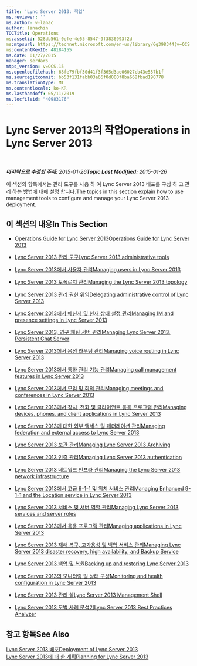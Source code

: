 ```yaml
---
title: 'Lync Server 2013: 작업'
ms.reviewer: ''
ms.author: v-lanac
author: lanachin
TOCTitle: Operations
ms:assetid: 528db561-0efe-4e55-8547-9f3836993f2d
ms:mtpsurl: https://technet.microsoft.com/en-us/library/Gg398344(v=OCS.15)
ms:contentKeyID: 48184155
ms.date: 01/27/2015
manager: serdars
mtps_version: v=OCS.15
ms.openlocfilehash: 63fe79fbf30d41f3f365d3ae06027cb43e557b1f
ms.sourcegitcommit: bb53f131fabb03a66f0d000f8ba668fbad190778
ms.translationtype: MT
ms.contentlocale: ko-KR
ms.lasthandoff: 05/11/2019
ms.locfileid: "40983176"
---
```

<div data-xmlns="http://www.w3.org/1999/xhtml">

<div class="topic" data-xmlns="http://www.w3.org/1999/xhtml" data-msxsl="urn:schemas-microsoft-com:xslt" data-cs="http://msdn.microsoft.com/en-us/">

<div data-asp="http://msdn2.microsoft.com/asp">

# <a name="operations-in-lync-server-2013"></a><span data-ttu-id="537d1-102">Lync Server 2013의 작업</span><span class="sxs-lookup"><span data-stu-id="537d1-102">Operations in Lync Server 2013</span></span>

</div>

<div id="mainSection">

<div id="mainBody">

<span> </span>

<span data-ttu-id="537d1-103">_**마지막으로 수정한 주제:** 2015-01-26_</span><span class="sxs-lookup"><span data-stu-id="537d1-103">_**Topic Last Modified:** 2015-01-26_</span></span>

<span data-ttu-id="537d1-104">이 섹션의 항목에서는 관리 도구를 사용 하 여 Lync Server 2013 배포를 구성 하 고 관리 하는 방법에 대해 설명 합니다.</span><span class="sxs-lookup"><span data-stu-id="537d1-104">The topics in this section explain how to use management tools to configure and manage your Lync Server 2013 deployment.</span></span>

<div>

## <a name="in-this-section"></a><span data-ttu-id="537d1-105">이 섹션의 내용</span><span class="sxs-lookup"><span data-stu-id="537d1-105">In This Section</span></span>

  - [<span data-ttu-id="537d1-106">Operations Guide for Lync Server 2013</span><span class="sxs-lookup"><span data-stu-id="537d1-106">Operations Guide for Lync Server 2013</span></span>](lync-server-2013-operations-guide.md)

  - [<span data-ttu-id="537d1-107">Lync Server 2013 관리 도구</span><span class="sxs-lookup"><span data-stu-id="537d1-107">Lync Server 2013 administrative tools</span></span>](lync-server-2013-lync-server-administrative-tools.md)

  - [<span data-ttu-id="537d1-108">Lync Server 2013에서 사용자 관리</span><span class="sxs-lookup"><span data-stu-id="537d1-108">Managing users in Lync Server 2013</span></span>](lync-server-2013-managing-users-in-lync-server.md)

  - [<span data-ttu-id="537d1-109">Lync Server 2013 토폴로지 관리</span><span class="sxs-lookup"><span data-stu-id="537d1-109">Managing the Lync Server 2013 topology</span></span>](lync-server-2013-managing-the-lync-server-topology.md)

  - [<span data-ttu-id="537d1-110">Lync Server 2013 관리 권한 위임</span><span class="sxs-lookup"><span data-stu-id="537d1-110">Delegating administrative control of Lync Server 2013</span></span>](lync-server-2013-delegating-administrative-control-of-lync-server.md)

  - [<span data-ttu-id="537d1-111">Lync Server 2013에서 메신저 및 현재 상태 설정 관리</span><span class="sxs-lookup"><span data-stu-id="537d1-111">Managing IM and presence settings in Lync Server 2013</span></span>](lync-server-2013-managing-im-and-presence-settings.md)

  - [<span data-ttu-id="537d1-112">Lync Server 2013, 영구 채팅 서버 관리</span><span class="sxs-lookup"><span data-stu-id="537d1-112">Managing Lync Server 2013, Persistent Chat Server</span></span>](managing-lync-server-2013-persistent-chat-server.md)

  - [<span data-ttu-id="537d1-113">Lync Server 2013에서 음성 라우팅 관리</span><span class="sxs-lookup"><span data-stu-id="537d1-113">Managing voice routing in Lync Server 2013</span></span>](lync-server-2013-managing-voice-routing.md)

  - [<span data-ttu-id="537d1-114">Lync Server 2013에서 통화 관리 기능 관리</span><span class="sxs-lookup"><span data-stu-id="537d1-114">Managing call management features in Lync Server 2013</span></span>](lync-server-2013-managing-call-management-features.md)

  - [<span data-ttu-id="537d1-115">Lync Server 2013에서 모임 및 회의 관리</span><span class="sxs-lookup"><span data-stu-id="537d1-115">Managing meetings and conferences in Lync Server 2013</span></span>](lync-server-2013-managing-meetings-and-conferences.md)

  - [<span data-ttu-id="537d1-116">Lync Server 2013에서 장치, 전화 및 클라이언트 응용 프로그램 관리</span><span class="sxs-lookup"><span data-stu-id="537d1-116">Managing devices, phones, and client applications in Lync Server 2013</span></span>](lync-server-2013-managing-devices-phones-and-client-applications.md)

  - [<span data-ttu-id="537d1-117">Lync Server 2013에 대한 외부 액세스 및 페더레이션 관리</span><span class="sxs-lookup"><span data-stu-id="537d1-117">Managing federation and external access to Lync Server 2013</span></span>](lync-server-2013-managing-federation-and-external-access-to-lync-server-2013.md)

  - [<span data-ttu-id="537d1-118">Lync Server 2013 보관 관리</span><span class="sxs-lookup"><span data-stu-id="537d1-118">Managing Lync Server 2013 Archiving</span></span>](lync-server-2013-managing-archiving.md)

  - [<span data-ttu-id="537d1-119">Lync Server 2013 인증 관리</span><span class="sxs-lookup"><span data-stu-id="537d1-119">Managing Lync Server 2013 authentication</span></span>](lync-server-2013-managing-lync-server-authentication.md)

  - [<span data-ttu-id="537d1-120">Lync Server 2013 네트워크 인프라 관리</span><span class="sxs-lookup"><span data-stu-id="537d1-120">Managing the Lync Server 2013 network infrastructure</span></span>](lync-server-2013-managing-the-lync-server-2013-network-infrastructure.md)

  - [<span data-ttu-id="537d1-121">Lync Server 2013에서 고급 9-1-1 및 위치 서비스 관리</span><span class="sxs-lookup"><span data-stu-id="537d1-121">Managing Enhanced 9-1-1 and the Location service in Lync Server 2013</span></span>](lync-server-2013-managing-enhanced-9-1-1-and-the-location-service.md)

  - [<span data-ttu-id="537d1-122">Lync Server 2013 서비스 및 서버 역할 관리</span><span class="sxs-lookup"><span data-stu-id="537d1-122">Managing Lync Server 2013 services and server roles</span></span>](lync-server-2013-managing-lync-server-services-and-server-roles.md)

  - [<span data-ttu-id="537d1-123">Lync Server 2013에서 응용 프로그램 관리</span><span class="sxs-lookup"><span data-stu-id="537d1-123">Managing applications in Lync Server 2013</span></span>](lync-server-2013-managing-applications.md)

  - [<span data-ttu-id="537d1-124">Lync Server 2013 재해 복구, 고가용성 및 백업 서비스 관리</span><span class="sxs-lookup"><span data-stu-id="537d1-124">Managing Lync Server 2013 disaster recovery, high availability, and Backup Service</span></span>](lync-server-2013-managing-lync-server-disaster-recovery-high-availability-and-backup-service.md)

  - [<span data-ttu-id="537d1-125">Lync Server 2013 백업 및 복원</span><span class="sxs-lookup"><span data-stu-id="537d1-125">Backing up and restoring Lync Server 2013</span></span>](lync-server-2013-backing-up-and-restoring-lync-server.md)

  - [<span data-ttu-id="537d1-126">Lync Server 2013의 모니터링 및 상태 구성</span><span class="sxs-lookup"><span data-stu-id="537d1-126">Monitoring and health configuration in Lync Server 2013</span></span>](lync-server-2013-monitoring-and-health-configuration.md)

  - [<span data-ttu-id="537d1-127">Lync Server 2013 관리 셸</span><span class="sxs-lookup"><span data-stu-id="537d1-127">Lync Server 2013 Management Shell</span></span>](lync-server-2013-lync-server-management-shell.md)

  - [<span data-ttu-id="537d1-128">Lync Server 2013 모범 사례 분석기</span><span class="sxs-lookup"><span data-stu-id="537d1-128">Lync Server 2013 Best Practices Analyzer</span></span>](lync-server-2013-lync-server-best-practices-analyzer.md)

</div>

<div>

## <a name="see-also"></a><span data-ttu-id="537d1-129">참고 항목</span><span class="sxs-lookup"><span data-stu-id="537d1-129">See Also</span></span>


[<span data-ttu-id="537d1-130">Lync Server 2013 배포</span><span class="sxs-lookup"><span data-stu-id="537d1-130">Deployment of Lync Server 2013</span></span>](lync-server-2013-deployment.md)  
[<span data-ttu-id="537d1-131">Lync Server 2013에 대 한 계획</span><span class="sxs-lookup"><span data-stu-id="537d1-131">Planning for Lync Server 2013</span></span>](lync-server-2013-planning.md)  
  

</div>

</div>

<span> </span>

</div>

</div>

</div>

